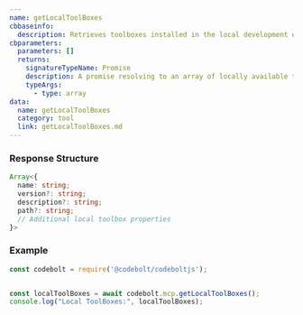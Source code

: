 ```yaml
---
name: getLocalToolBoxes
cbbaseinfo:
  description: Retrieves toolboxes installed in the local development environment.
cbparameters:
  parameters: []
  returns:
    signatureTypeName: Promise
    description: A promise resolving to an array of locally available toolbox configurations
    typeArgs:
      - type: array
data:
  name: getLocalToolBoxes
  category: tool
  link: getLocalToolBoxes.md
---
```

<CBBaseInfo/>
<CBParameters/>

### Response Structure
```typescript
Array<{
  name: string;
  version?: string;
  description?: string;
  path?: string;
  // Additional local toolbox properties
}>
```

### Example
```js
const codebolt = require('@codebolt/codeboltjs');


const localToolBoxes = await codebolt.mcp.getLocalToolBoxes();
console.log("Local ToolBoxes:", localToolBoxes);


```
